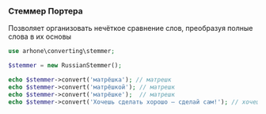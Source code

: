 ### Стеммер Портера
Позволяет организовать нечёткое сравнение слов, преобразуя полные слова в их основы


```php
use arhone\converting\stemmer;

$stemmer = new RussianStemmer();

echo $stemmer->convert('матрёшка'); // матрешк
echo $stemmer->convert('матрёшкой'); // матрешк
echo $stemmer->convert('матрёшке');  // матрешк
echo $stemmer->convert('Хочешь сделать хорошо — сделай сам!'); // хочеш сдела хорош — сдела сам!